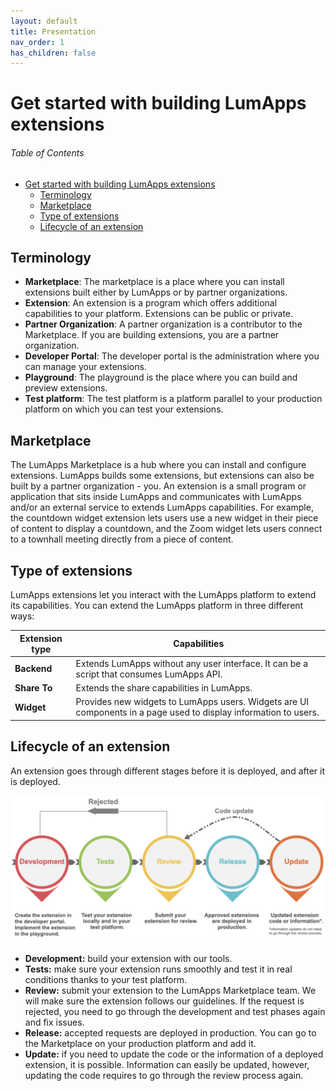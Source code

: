 ```yaml
---
layout: default
title: Presentation
nav_order: 1
has_children: false
---
```


# Get started with building LumApps extensions

<h6>Table of Contents</h6>

-   [Get started with building LumApps extensions](#get-started-with-building-lumapps-extensions)
    -   [Terminology](#terminology)
    -   [Marketplace](#marketplace)
    -   [Type of extensions](#type-of-extensions)
    -   [Lifecycle of an extension](#lifecycle-of-an-extension)

## Terminology

-   **Marketplace**: The marketplace is a place where you can install extensions built either by LumApps or by partner organizations.
-   **Extension**: An extension is a program which offers additional capabilities to your platform. Extensions can be public or private.
-   **Partner Organization**: A partner organization is a contributor to the Marketplace. If you are building extensions, you are a partner organization.
-   **Developer Portal**: The developer portal is the administration where you can manage your extensions.
-   **Playground**: The playground is the place where you can build and preview extensions.
-   **Test platform**: The test platform is a platform parallel to your production platform on which you can test your extensions.

## Marketplace

The LumApps Marketplace is a hub where you can install and configure extensions. LumApps builds some extensions, but extensions can also be built by a partner organization - you.  An extension is a small program or application that sits inside LumApps and communicates with LumApps and/or an external service to extends LumApps capabilities. For example, the countdown widget extension lets users use a new widget in their piece of content to display a countdown, and the Zoom widget lets users connect to a townhall meeting directly from a piece of content.

## Type of extensions

LumApps extensions let you interact with the LumApps platform to extend its capabilities. You can extend the LumApps platform in three different ways:

| Extension type | Capabilities                                                                                                     |
| -------------- | ---------------------------------------------------------------------------------------------------------------- |
| **Backend**    | Extends LumApps without any user interface. It can be a script that consumes LumApps API.                        |
| **Share To**   | Extends the share capabilities in LumApps.                                                                       |
| **Widget**     | Provides new widgets to LumApps users. Widgets are UI components in a page used to display information to users. |

## Lifecycle of an extension

An extension goes through different stages before it is deployed, and after it is deployed.

![Extension lifecycle](extensions/marketplace-extension-lifecycle.png "Extension Lifecycle")

-   **Development:** build your extension with our tools.
-   **Tests:** make sure your extension runs smoothly and test it in real conditions thanks to your test platform.
-   **Review:** submit your extension to the LumApps Marketplace team. We will make sure the extension follows our guidelines. If the request is rejected, you need to go through the development and test phases again and fix issues.
-   **Release:** accepted requests are deployed in production. You can go to the Marketplace on your production platform and add it.
-   **Update:** if you need to update the code or the information of a deployed extension, it is possible. Information can easily be updated, however, updating the code requires to go through the review process again.
